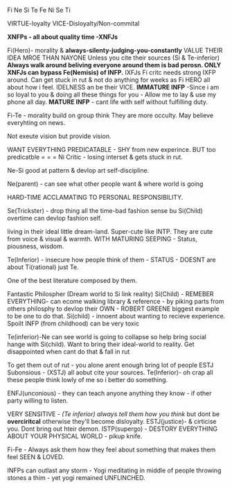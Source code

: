 Fi Ne Si Te Fe Ni Se Ti

VIRTUE-loyalty VICE-Disloyalty/Non-commital

**XNFPs - all about quality time -XNFJs**

Fi(Hero)- morality & **always-silenty-judging-you-constantly**
VALUE THEIR IDEA MROE THAN NAYONE Unless you cite their sources (Si & Te-inferior)
**Always walk around beliving everyone around them is bad perosn. ONLY XNFJs can bypass Fe(Nemisis) of INFP.** 
IXFJs Fi critc needs strong IXFP around.
Can get stuck in rut & not do anything for weeks as Fi HERO all about how i feel.
IDELNESS an be their VICE.
**IMMATURE INFP** -Since i am so loyal to you & doing all these things for you - Allow me to lay & use my phone all day.
**MATURE INFP** - cant life with self without fulfilling duty. 

Fi-Te - morality build on group think
They are more occulty. May believe everyhting on news.

Not exeute vision but provide vision.

WANT EVERYTHING PREDICATABLE - SHY from new experince. BUT too predicatble = = = Ni Critic - losing interset & gets stuck in rut.

Ne-Si good at pattern & devlop art self-discipline.

Ne(parent) - can see what other people want & where world is going

HARD-TIME ACCLAMATING TO PERSONAL RESPONSIBILITY.

Se(Trickster) - drop thing all the time-bad fashion sense bu Si(Child) overtime can devlop fashion self.

living in their ideal little dream-land.
Super-cute like INTP.
They are cute from voice & visual & warmth.
WITH MATURING SEEPING - Status, piousness, wisdom.

Te(Inferior) - insecure how people think of them - STATUS - DOESNT are about Ti(rational) just Te. 

One of the best literature composed by them.

Fantastic Philospher (Dream world to Si link reality)
Si(Child) - REMEBER EVERYTHING- can ecome walking library & reference - by piking parts from others philosphy to devlop their OWN - ROBERT GREENE biggest example to be one to do that.
Si(child) - innoent about wanting to recieve experience.
Spoilt INFP (from childhood) can be very toxic

Te(inferior)-Ne can see world is going to collapse so help bring social hange with Si(child).
Want to bring their ideal-world to reality. Get disappointed when cant do that & fall in rut

To get them out of rut - you alone arent enough bring lot of people ESTJ Subonsious - (XSTJ) all aobut cite your sources.
Te(Inferior)- oh crap all these people think lowly of me so i better do something.  

ENFJ(unconious) - they can teach anyone anything they know - if other party willing to listen.

VERY SENSITIVE - *(Te inferior) always tell them how you think* but dont be **overciritcal** otherwise they'll become disloyalty.
ESTJ(justice)- & cirticise you.
Dont bring out hteir demon. ISTP(supergo) - DESTORY EVERYTHING ABOUT YOUR PHYSICAL WORLD - pikup knife.

Fi-Fe - Always ask them how they feel about something that makes them feel SEEN & LOVED.


INFPs can outlast any storm - Yogi meditating in middle of people throwing stones a thim - yet yogi remained UNFLINCHED.